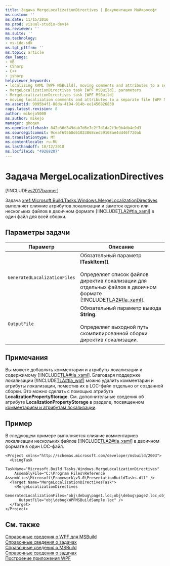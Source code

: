 ```yaml
---
title: Задача MergeLocalizationDirectives | Документация Майкрософт
ms.custom: ''
ms.date: 11/15/2016
ms.prod: visual-studio-dev14
ms.reviewer: ''
ms.suite: ''
ms.technology:
- vs-ide-sdk
ms.tgt_pltfrm: ''
ms.topic: article
dev_langs:
- VB
- CSharp
- C++
- jsharp
helpviewer_keywords:
- localizing XAML [WPF MSBuild], moving comments and attributes to a separate file
- MergeLocalizationDirectives task [WPF MSBuild], parameters
- MergeLocalizationDirectives task [WPF MSBuild]
- moving localization comments and attributes to a separate file [WPF MSBuild]
ms.assetid: 9095b4f1-88da-4194-914b-ee1456826830
caps.latest.revision: 8
author: mikejo5000
ms.author: mikejo
manager: ghogen
ms.openlocfilehash: 842e36d549dab7d6e7c2f7d1da2f3e9b4db4e9d3
ms.sourcegitcommit: 9ceaf69568d61023868ced59108ae4dd46f720ab
ms.translationtype: MT
ms.contentlocale: ru-RU
ms.lasthandoff: 10/12/2018
ms.locfileid: "49268207"
---
```

# <a name="mergelocalizationdirectives-task"></a>Задача MergeLocalizationDirectives
[!INCLUDE[vs2017banner](../includes/vs2017banner.md)]

  
Задача <xref:Microsoft.Build.Tasks.Windows.MergeLocalizationDirectives> выполняет слияние атрибутов локализации и заметок одного или нескольких файлов в двоичном формате [!INCLUDE[TLA2#tla_xaml](../includes/tla2sharptla-xaml-md.md)] в один файл для всей сборки.  
  
## <a name="task-parameters"></a>Параметры задачи  
  
|Параметр|Описание|  
|---------------|-----------------|  
|`GeneratedLocalizationFiles`|Обязательный параметр **ITaskItem[]**.<br /><br /> Определяет список файлов директив локализации для отдельных файлов в двоичном формате [!INCLUDE[TLA2#tla_xaml](../includes/tla2sharptla-xaml-md.md)].|  
|`OutputFile`|Обязательный параметр вывода **String**.<br /><br /> Определяет выходной путь скомпилированной сборки директив локализации.|  
  
## <a name="remarks"></a>Примечания  
 Вы можете добавлять комментарии и атрибуты локализации к содержимому [!INCLUDE[TLA#tla_xaml](../includes/tlasharptla-xaml-md.md)]. Благодаря поддержке локализации [!INCLUDE[TLA#tla_wpf](../includes/tlasharptla-wpf-md.md)] можно удалить комментарии и атрибуты локализации, поместив их в LOC-файл отдельно от созданной сборки. Это можно сделать с помощью атрибута **LocalizationPropertyStorage**. См. дополнительные сведения об атрибуте **LocalizationPropertyStorage** в разделе, посвященном [комментариям и атрибутам локализации](http://msdn.microsoft.com/library/ead2d9ac-b709-4ec1-a924-39927a29d02f).  
  
## <a name="example"></a>Пример  
 В следующем примере выполняется слияние комментариев локализации нескольких файлов [!INCLUDE[TLA2#tla_xaml](../includes/tla2sharptla-xaml-md.md)] в двоичном формате в один LOC-файл.  
  
```  
<Project xmlns="http://schemas.microsoft.com/developer/msbuild/2003">  
  <UsingTask   
    TaskName="Microsoft.Build.Tasks.Windows.MergeLocalizationDirectives"   
    AssemblyFile="C:\Program Files\Reference Assemblies\Microsoft\Framework\v3.0\PresentationBuildTasks.dll" />  
  <Target Name="MergeLocalizationDirectivesTask">  
    <MergeLocalizationDirectives   
      GeneratedLocalizationFiles="obj\debug\page1.loc;obj\debug\page2.loc;obj\debug\page3.loc"  
      OutputFile="obj\debug\WPFMSBuildSample.loc" />  
  </Target>  
</Project>  
```  
  
## <a name="see-also"></a>См. также  
 [Справочные сведения о WPF для MSBuild](../msbuild/wpf-msbuild-reference.md)   
 [Справочные сведения о задачах](../msbuild/wpf-msbuild-task-reference.md)   
 [Справочные сведения о MSBuild](../msbuild/msbuild-reference.md)   
 [Справочные сведения о задачах](../msbuild/msbuild-task-reference.md)   
 [Построение приложения WPF](http://msdn.microsoft.com/library/a58696fd-bdad-4b55-9759-136dfdf8b91c)



